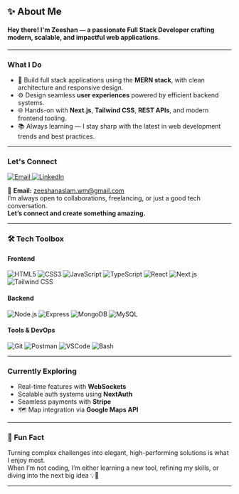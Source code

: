 <h2>✨ About Me</h2>
<h4>Hey there! I'm Zeeshan — a passionate Full Stack Developer crafting modern, scalable, and impactful web applications.</h4>

---

### What I Do

- 🧩 Build full stack applications using the **MERN stack**, with clean architecture and responsive design.
- ⚙️ Design seamless **user experiences** powered by efficient backend systems.
- 🌐 Hands-on with **Next.js**, **Tailwind CSS**, **REST APIs**, and modern frontend tooling.
- 📚 Always learning — I stay sharp with the latest in web development trends and best practices.

---

### Let's Connect

<p align="left">
  <a href="mailto:zeeshanaslam.wm@gmail.com" target="_blank">
    <img src="https://img.shields.io/badge/Email-D14836?style=for-the-badge&logo=gmail&logoColor=white" alt="Email" />
  </a>
  <a href="https://linkedin.com/in/muhammadzzeeshan" target="_blank">
    <img src="https://img.shields.io/badge/LinkedIn-0A66C2?style=for-the-badge&logo=linkedin&logoColor=white" alt="LinkedIn" />
  </a>
</p>

📩 **Email:** [zeeshanaslam.wm@gmail.com](mailto:zeeshanaslam.wm@gmail.com)  
I’m always open to collaborations, freelancing, or just a good tech conversation.  
**Let’s connect and create something amazing.**

---

### 🛠️ Tech Toolbox

#### Frontend
![HTML5](https://img.shields.io/badge/HTML5-E34F26?style=flat&logo=html5&logoColor=white)
![CSS3](https://img.shields.io/badge/CSS3-1572B6?style=flat&logo=css3)
![JavaScript](https://img.shields.io/badge/JavaScript-F7DF1E?style=flat&logo=javascript&logoColor=black)
![TypeScript](https://img.shields.io/badge/TypeScript-3178C6?style=flat&logo=typescript)
![React](https://img.shields.io/badge/React-61DAFB?style=flat&logo=react)
![Next.js](https://img.shields.io/badge/Next.js-000000?style=flat&logo=nextdotjs)
![Tailwind CSS](https://img.shields.io/badge/Tailwind_CSS-38B2AC?style=flat&logo=tailwindcss)

#### Backend
![Node.js](https://img.shields.io/badge/Node.js-339933?style=flat&logo=node.js)
![Express](https://img.shields.io/badge/Express-000000?style=flat&logo=express)
![MongoDB](https://img.shields.io/badge/MongoDB-47A248?style=flat&logo=mongodb)
![MySQL](https://img.shields.io/badge/MySQL-4479A1?style=flat&logo=mysql)

#### Tools & DevOps
![Git](https://img.shields.io/badge/Git-F05032?style=flat&logo=git)
![Postman](https://img.shields.io/badge/Postman-FF6C37?style=flat&logo=postman)
![VSCode](https://img.shields.io/badge/VSCode-007ACC?style=flat&logo=visual-studio-code)
![Bash](https://img.shields.io/badge/Bash-4EAA25?style=flat&logo=gnu-bash)

---

### Currently Exploring

-  Real-time features with **WebSockets**
-  Scalable auth systems using **NextAuth**
-  Seamless payments with **Stripe**
- 🗺️ Map integration via **Google Maps API**

---

### 🎯 Fun Fact

Turning complex challenges into elegant, high-performing solutions is what I enjoy most.  
When I’m not coding, I’m either learning a new tool, refining my skills, or diving into the next big idea 💡🚀

---
